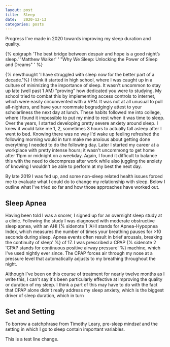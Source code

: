 ```yaml
---
layout: post
title:  Sleep
date:   2020-12-13
categories: posts
---
```

Progress I've made in 2020 towards improving my sleep duration and quality.
<!--more-->

{% epigraph 'The best bridge between despair and hope is a good night’s sleep.' 'Matthew Walker' ' "Why We Sleep: Unlocking the Power of Sleep and Dreams" ' %}

{% newthought 'I have struggled with sleep now for the better part of a decade.'%} I think it started in high school, where I was caught up in a culture of minimizing the importance of sleep. It wasn't uncommon to stay up late (well past 1 AM) "proving" how dedicated you were to studying. My school tried to combat this by implementing access controls to internet, which were easily circumvented with a VPN. It was not at all unusual to pull all-nighters, and have your roommate begrudgingly attest to your scholarliness the next day at lunch. These habits followed me into college, where I found it impossible to put my mind to rest when it was time to sleep. Over the years, I started developing pretty severe anxiety around sleep. I knew it would take me 1, 2, sometimes 3 hours to actually fall asleep after I went to bed. Knowing there was no way I'd wake up feeling refreshed the following morning would in turn make me anxious about getting done everything I needed to do the following day. Later I started my career at a workplace with pretty intense hours; it wasn't uncommong to get home after 11pm or midnight on a weekday. Again, I found it difficult to balance this with the need to decompress after work while also juggling the anxiety of knowing I wouldn't be able to perform at my best the next day.

By late 2019 I was fed up, and some non-sleep related health issues forced me to evaluate what I could do to change my relationship with sleep. Below I outline what I've tried so far and how those approaches have worked out.

## Sleep Apnea
Having been told I was a snorer, I signed up for an overnight sleep study at a clinic. Following the study I was diagnosed with moderate obstructive sleep apnea, with an AHI {% sidenote 1 'AHI stands for Apnea-Hypopnea Index, which measures the number of times your breathing pauses for >10 seconds during sleep. Apnea events often result in brief arousals, breaking the continuity of sleep' %} of 17. I was prescribed a CPAP {% sidenote 2 'CPAP stands for continuous positive airway pressure' %} machine, which I've used nightly ever since. The CPAP forces air through my nose at a pressure level that automatically adjusts to my breathing throughout the night. 

Although I've been on this course of treatment for nearly twelve months as I write this, I can't say it's been particularly effective at improving the quality or duration of my sleep. I think a part of this may have to do with the fact that CPAP alone didn't really address my sleep anxiety, which is the biggest driver of sleep duration, which in turn 

## Set and Setting
To borrow a catchphrase from Timothy Leary, pre-sleep mind*set* and the setting in which I go to sleep contain important variables.


This is a test line change.
 



